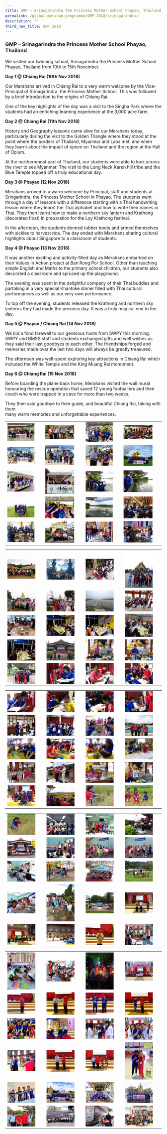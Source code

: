 ```yaml
---
title: GMP – Srinagarindra the Princess Mother School Phayao, Thailand
permalink: /global-merahan-programme/GMP-2018/srinagarindra/
description: ""
third_nav_title: GMP 2018
---
```

### GMP – Srinagarindra the Princess Mother School Phayao, Thailand

We visited our twinning school, Srinagarindra the Princess Mother School Phayao, Thailand from 10th to 15th November.

**Day 1 @ Chiang Rai (10th Nov 2018)**

Our Merahans arrived in Chiang Rai to a very warm welcome by the Vice-Principal of Srinagarindra, the Princess Mother School. This was followed by a brief introduction to the origins of Chiang Rai.

One of the key highlights of the day was a visit to the Singha Park where the students had an enriching learning experience at the 3,000 acre farm.

**Day 2 @ Chiang Rai (11th Nov 2018)**

History and Geography lessons came alive for our Merahans today, particularly during the visit to the Golden Triangle where they stood at the point where the borders of Thailand, Myanmar and Laos met, and when they learnt about the impact of opium on Thailand and the region at the Hall of Opium.

At the northernmost part of Thailand, our students were able to look across the river to see Myanmar. The visit to the Long Neck Karen hill tribe and the Blue Temple topped off a truly educational day.

**Day 3 @ Phayao (12 Nov 2018)**

Merahans arrived to a warm welcome by Principal, staff and students at Sringarindra, the Princess Mother School in Phayao. The students went through a day of lessons with a difference starting with a Thai handwriting lesson where they learnt the Thai alphabet and how to write their names in Thai. They then learnt how to make a northern sky lantern and Krathong (decorated float) in preparation for the Loy Krathong festival.

In the afternoon, the students donned rubber boots and armed themselves with sickles to harvest rice. The day ended with Merahans sharing cultural highlights about Singapore to a classroom of students.

**Day 4 @ Phayao (13 Nov 2018)**

It was another exciting and activity-filled day as Merahans embarked on their Values in Action project at Ban Rong Por School. Other than teaching simple English and Maths to the primary school children, our students also decorated a classroom and spruced up the playground.

The evening was spent in the delightful company of their Thai buddies and partaking in a very special Khantoke dinner filled with Thai cultural performances as well as our very own performance.

To top off the evening, students released the Krathong and northern sky lanterns they had made the previous day. It was a truly magical end to the day.

**Day 5 @ Phayao / Chiang Rai (14 Nov 2018)**

We bid a fond farewell to our generous hosts from SWPY this morning. SWPY and BMSS staff and students exchanged gifts and well wishes as they said their last goodbyes to each other. The friendships forged and memories made over the last two days will always be greatly treasured.

The afternoon was well-spent exploring key attractions in Chiang Rai which included the White Temple and the King Muang Rai monument.

**Day 6 @ Chiang Rai (15 Nov 2018)**

Before boarding the plane back home, Merahans visited the wall mural honouring the rescue operation that saved 12 young footballers and their coach who were trapped in a cave for more than two weeks.

They then said goodbye to their guide, and beautiful Chiang Rai, taking with them  
many warm memories and unforgettable experiences.

|  |  |  |  |
|---|---|---|---|
| <img src="/images/pms1.png" style="width:80%"> | <img src="/images/pms2.png" style="width:80%"> | <img src="/images/pms3.png" style="width:80%"> | <img src="/images/pms4.png" style="width:80%"> |
| <img src="/images/pms5.png" style="width:80%"> | <img src="/images/pms6.png" style="width:80%"> | <img src="/images/pms7.png" style="width:80%"> | <img src="/images/pms8.png" style="width:80%"> |
| <img src="/images/pms9.png" style="width:80%"> | <img src="/images/pms10.png" style="width:80%"> | <img src="/images/pms11.png" style="width:80%"> | <img src="/images/pms12.png" style="width:80%"> |
| <img src="/images/pms13.png" style="width:80%"> | <img src="/images/pms14.png" style="width:80%"> | <img src="/images/pms15.png" style="width:80%"> | <img src="/images/pms16.png" style="width:80%"> |
| <img src="/images/pms17.png" style="width:80%"> | <img src="/images/pms18.png" style="width:80%"> | <img src="/images/pms19.png" style="width:80%"> | <img src="/images/pms20.png" style="width:80%"> |

|  |  |  |  |
|---|---|---|---|
| <img src="/images/pms21.png" style="width:80%"> | <img src="/images/pms22.png" style="width:80%"> | <img src="/images/pms23.png" style="width:80%"> | <img src="/images/pms24.png" style="width:80%"> |
| <img src="/images/pms25.png" style="width:80%"> | <img src="/images/pms26.png" style="width:80%"> | <img src="/images/pms27.png" style="width:80%"> | <img src="/images/pms28.png" style="width:80%"> |
| <img src="/images/pms29.png" style="width:80%"> | <img src="/images/pms30.png" style="width:80%"> | <img src="/images/pms31.png" style="width:80%"> | <img src="/images/pms32.png" style="width:80%"> |
| <img src="/images/pms33.png" style="width:80%"> | <img src="/images/pms34.png" style="width:80%"> | <img src="/images/pms35.png" style="width:80%"> | <img src="/images/pms36.png" style="width:80%"> |
| <img src="/images/pms37.png" style="width:80%"> | <img src="/images/pms38.png" style="width:80%"> | <img src="/images/pms39.png" style="width:80%"> | <img src="/images/pms40.png" style="width:80%"> |

|  |  |  |  |
|---|---|---|---|
| <img src="/images/pms41.png" style="width:80%"> | <img src="/images/pms42.png" style="width:80%"> | <img src="/images/pms43.png" style="width:80%"> | <img src="/images/pms44.png" style="width:80%"> |
| <img src="/images/pms45.png" style="width:80%"> | <img src="/images/pms46.png" style="width:80%"> | <img src="/images/pms47.png" style="width:80%"> | <img src="/images/pms48.png" style="width:80%"> |
| <img src="/images/pms49.png" style="width:80%"> | <img src="/images/pms50.png" style="width:80%"> | <img src="/images/pms51.png" style="width:80%"> | <img src="/images/pms52.png" style="width:80%"> |
| <img src="/images/pms53.png" style="width:80%"> | <img src="/images/pms54.png" style="width:80%"> | <img src="/images/pms55.png" style="width:80%"> | <img src="/images/pms56.png" style="width:80%"> |
| <img src="/images/pms57.png" style="width:80%"> | <img src="/images/pms58.png" style="width:80%"> | <img src="/images/pms59.png" style="width:80%"> | <img src="/images/pms60.png" style="width:80%"> |

|  |  |  |  |
|---|---|---|---|
| <img src="/images/pms61.png" style="width:80%"> | <img src="/images/pms62.png" style="width:80%"> | <img src="/images/pms63.png" style="width:80%"> | <img src="/images/pms64.png" style="width:80%"> |
| <img src="/images/pms65.png" style="width:80%"> | <img src="/images/pms66.png" style="width:80%"> | <img src="/images/pms67.png" style="width:80%"> | <img src="/images/pms68.png" style="width:80%"> |
| <img src="/images/pms69.png" style="width:80%"> | <img src="/images/pms70.png" style="width:80%"> | <img src="/images/pms71.png" style="width:80%"> | <img src="/images/pms72.png" style="width:80%"> |
| <img src="/images/pms73.png" style="width:80%"> | <img src="/images/pms74.png" style="width:80%"> | <img src="/images/pms75.png" style="width:80%"> | <img src="/images/pms76.png" style="width:80%"> |
| <img src="/images/pms77.png" style="width:80%"> | <img src="/images/pms78.png" style="width:80%"> | <img src="/images/pms79.png" style="width:80%"> | <img src="/images/pms80.png" style="width:80%"> |

|  |  |  |  |
|---|---|---|---|
| <img src="/images/pms81.png" style="width:80%"> | <img src="/images/pms82.png" style="width:80%"> | <img src="/images/pms83.png" style="width:80%"> | <img src="/images/pms84.png" style="width:80%"> |
| <img src="/images/pms85.png" style="width:80%"> | <img src="/images/pms86.png" style="width:80%"> | <img src="/images/pms87.png" style="width:80%"> | <img src="/images/pms88.png" style="width:80%"> |
| <img src="/images/pms89.png" style="width:80%"> | <img src="/images/pms90.png" style="width:80%"> | <img src="/images/pms91.png" style="width:80%"> | <img src="/images/pms92.png" style="width:80%"> |
| <img src="/images/pms93.png" style="width:80%"> |  <img src="/images/pms94.png" style="width:80%">| <img src="/images/pms95.png" style="width:80%"> | <img src="/images/pms96.png" style="width:80%"> |
| <img src="/images/pms97.png" style="width:80%"> | <img src="/images/pms98.png" style="width:80%"> | <img src="/images/pms99.png" style="width:80%"> | <img src="/images/pms100.png" style="width:80%"> |
| <img src="/images/pms101.png" style="width:80%"> | <img src="/images/pms102.png" style="width:80%"> | <img src="/images/pms103.png" style="width:80%"> | <img src="/images/pms104.png" style="width:80%"> |